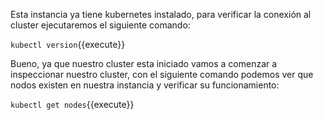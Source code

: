 Esta instancia ya tiene kubernetes instalado, para verificar la conexión al cluster ejecutaremos el siguiente comando:

`kubectl version`{{execute}}

Bueno, ya que nuestro cluster esta iniciado vamos a comenzar a inspeccionar nuestro cluster, con el siguiente comando podemos ver que nodos existen en nuestra instancia y verificar su funcionamiento:

`kubectl get nodes`{{execute}}
